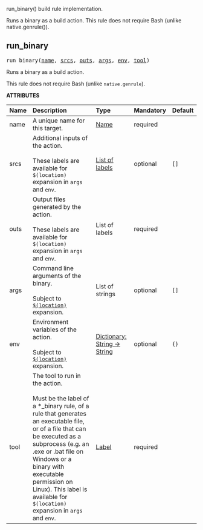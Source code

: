 <!-- Generated with Stardoc: http://skydoc.bazel.build -->

run_binary() build rule implementation.

Runs a binary as a build action. This rule does not require Bash (unlike native.genrule()).

<a id="run_binary"></a>

## run_binary

<pre>
run_binary(<a href="#run_binary-name">name</a>, <a href="#run_binary-srcs">srcs</a>, <a href="#run_binary-outs">outs</a>, <a href="#run_binary-args">args</a>, <a href="#run_binary-env">env</a>, <a href="#run_binary-tool">tool</a>)
</pre>

Runs a binary as a build action.

This rule does not require Bash (unlike `native.genrule`).

**ATTRIBUTES**


| Name  | Description | Type | Mandatory | Default |
| :------------- | :------------- | :------------- | :------------- | :------------- |
| <a id="run_binary-name"></a>name |  A unique name for this target.   | <a href="https://bazel.build/concepts/labels#target-names">Name</a> | required |  |
| <a id="run_binary-srcs"></a>srcs |  Additional inputs of the action.<br><br>These labels are available for `$(location)` expansion in `args` and `env`.   | <a href="https://bazel.build/concepts/labels">List of labels</a> | optional |  `[]`  |
| <a id="run_binary-outs"></a>outs |  Output files generated by the action.<br><br>These labels are available for `$(location)` expansion in `args` and `env`.   | List of labels | required |  |
| <a id="run_binary-args"></a>args |  Command line arguments of the binary.<br><br>Subject to [`$(location)`](https://bazel.build/reference/be/make-variables#predefined_label_variables) expansion.   | List of strings | optional |  `[]`  |
| <a id="run_binary-env"></a>env |  Environment variables of the action.<br><br>Subject to  [`$(location)`](https://bazel.build/reference/be/make-variables#predefined_label_variables) expansion.   | <a href="https://bazel.build/rules/lib/dict">Dictionary: String -> String</a> | optional |  `{}`  |
| <a id="run_binary-tool"></a>tool |  The tool to run in the action.<br><br>Must be the label of a *_binary rule, of a rule that generates an executable file, or of a file that can be executed as a subprocess (e.g. an .exe or .bat file on Windows or a binary with executable permission on Linux). This label is available for `$(location)` expansion in `args` and `env`.   | <a href="https://bazel.build/concepts/labels">Label</a> | required |  |


